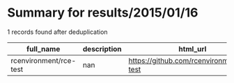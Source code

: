 
# Summary for results/2015/01/16
    
1 records found after deduplication

| full_name | description | html_url | matched_list | matched_count | pushed_at | size | stargazers_count | language | forks_count | vul_ids |
|------------------------|---------------|-------------------------------------------|----------------|-----------------|---------------------------|--------|--------------------|------------|---------------|-----------|
| rcenvironment/rce-test | nan | https://github.com/rcenvironment/rce-test | ['rce'] | 1 | 2015-01-16 11:02:27+00:00 | 56499 | 1 | Java | 2 | [] |
